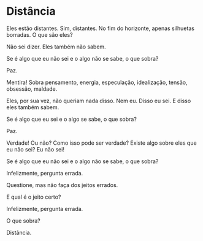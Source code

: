 # Distância

Eles estão distantes. Sim, distantes. No fim do horizonte, apenas silhuetas borradas. O que são eles?

Não sei dizer. Eles também não sabem.

Se é algo que eu não sei e o algo não se sabe, o que sobra?

Paz.

Mentira! Sobra pensamento, energia, especulação, idealização, tensão, obsessão, maldade.

Eles, por sua vez, não queriam nada disso. Nem eu. Disso eu sei. E disso eles também sabem.

Se é algo que eu sei e o algo se sabe, o que sobra?

Paz.

Verdade! Ou não? Como isso pode ser verdade? Existe algo sobre eles que eu não sei? Eu não sei!

Se é algo que eu não sei e o algo não se sabe, o que sobra?

Infelizmente, pergunta errada.

Questione, mas não faça dos jeitos errados.

E qual é o jeito certo?

Infelizmente, pergunta errada.

O que sobra?

Distância.
